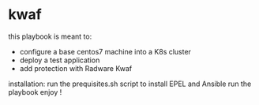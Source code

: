 # kwaf
this playbook is meant to:
- configure a base centos7 machine into a K8s cluster
- deploy a test application
- add protection with Radware Kwaf

installation:
run the prequisites.sh script to install EPEL and Ansible
run the playbook
enjoy !
